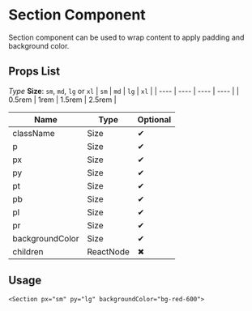 # Section Component

Section component can be used to wrap content to apply padding and background color.

## Props List

_Type_ **Size**: `sm`, `md`, `lg` or `xl`
| `sm` | `md` | `lg` | `xl` |
| ---- | ---- | ---- | ---- |
| 0.5rem | 1rem | 1.5rem | 2.5rem |

| Name            | Type      | Optional |
| --------------- | --------- | -------- |
| className       | Size      | ✔        |
| p               | Size      | ✔        |
| px              | Size      | ✔        |
| py              | Size      | ✔        |
| pt              | Size      | ✔        |
| pb              | Size      | ✔        |
| pl              | Size      | ✔        |
| pr              | Size      | ✔        |
| backgroundColor | Size      | ✔        |
| children        | ReactNode | ✖        |

## Usage

```tsx
<Section px="sm" py="lg" backgroundColor="bg-red-600">
```
